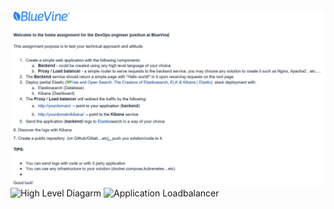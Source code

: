 ![Home Assignments](Home%20Assignment.png)
![High Level Diagarm](/../../../../github/maxaviberman/misc/HighLevel.png)
![Application Loadbalancer](/../../../../github/maxaviberman/misc/ALB.png)
